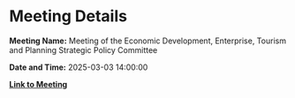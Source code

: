 # Meeting Details

**Meeting Name:** Meeting of the Economic Development, Enterprise, Tourism and Planning Strategic Policy Committee

**Date and Time:** 2025-03-03 14:00:00

**[Link to Meeting](https://www.limerick.ie/council/whats-on/meeting-of-the-economic-development-enterprise-tourism-and-planning-strategic)**
